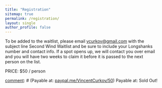 ```yaml
---
title: "Registration"
sitemap: true
permalink: /registration/
layout: single
author_profile: false
---
```


[comment]: # (Tickets Coming Soon for Second Wind 5!)




To be added to the waitlist, please email [vcurkov@gmail.com](mailto:vcurkov@gmail.com) with the subject line Second Wind Waitlist and be sure to include your Longshanks number and contact info. If a spot opens up, we will contact you over email and you will have two weeks to claim it before it is passed to the next person on the list.

PRICE: $50 / person

[comment]: # (Payable at: [paypal.me/VincentCurkov/50](https://paypal.me/VincentCurkov/50))
Payable at: Sold Out!

[comment]: # (Pay above via PayPal to be registered on Longshanks!
Please include the Longshanks number and name of the person you are signing up in the memo. If you do not have a Longshanks number include that information in the memo.)
